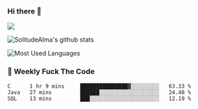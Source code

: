 ### Hi there 👋
<p>
  <a href="https://count.getloli.com/"><img src="https://count.getloli.com/get/@:solitudealma"></a>
</p>

![SolitudeAlma's github stats](https://github-readme-stats.vercel.app/api?username=solitudealma&show_icons=true&theme=radical)

![Most Used Languages](https://github-readme-stats.vercel.app/api/top-langs/?username=solitudealma&layout=compact&hide_border=true&theme=dark)
<!-- ![visitors](https://visitor-badge.glitch.me/badge?page_id=solitudealma.solitudealma.id) -->


### :dart: Weekly Fuck The Code

<!--START_SECTION:waka-->
```text
C      1 hr 9 mins     ███████████████▓░░░░░░░░░   63.33 % 
Java   27 mins         ██████░░░░░░░░░░░░░░░░░░░   24.48 % 
SQL    13 mins         ███░░░░░░░░░░░░░░░░░░░░░░   12.19 % 
```
<!--END_SECTION:waka-->
